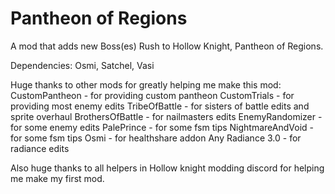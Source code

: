 # Pantheon of Regions

A mod that adds new Boss(es) Rush to Hollow Knight, Pantheon of Regions.

Dependencies: Osmi, Satchel, Vasi


Huge thanks to other mods for greatly helping me make this mod:
CustomPantheon - for providing custom pantheon
CustomTrials - for providing most enemy edits
TribeOfBattle - for sisters of battle edits and sprite overhaul
BrothersOfBattle - for nailmasters edits
EnemyRandomizer - for some enemy edits
PalePrince - for some fsm tips
NightmareAndVoid - for some fsm tips
Osmi - for healthshare addon
Any Radiance 3.0 - for radiance edits

Also huge thanks to all helpers in Hollow knight modding discord for helping me make my first mod.
